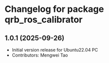# Changelog for package qrb_ros_calibrator

## 1.0.1 (2025-09-26)

- Initial version release for Ubuntu22.04 PC
- Contributors: Mengwei Tao